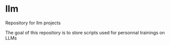 # llm
Repository for llm projects

The goal of this repository is to store scripts used for personnal trainings on LLMs
